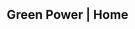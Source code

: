 ---
title: "Green Power | Home"
# description: "Description"
meta:
  description: "Save money today by switching to Solar Energy. Residential and commercial renewable energy for the Balearic Islands and mainland Spain. FREE survey! Call +34 651 720 792
"
og:
  title: "Green Power | Home"
  description: "Save money today by switching to Solar Energy. Residential and commercial renewable energy for the Balearic Islands and mainland Spain. FREE survey! Call +34 651 720 792" 
  type: "website"
  url: "du/"
  image: "images/logo/logo.png"

draft: false
---